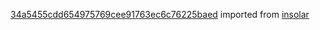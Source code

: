 [34a5455cdd654975769cee91763ec6c76225baed](https://github.com/insolar/insolar/commit/34a5455cdd654975769cee91763ec6c76225baed) imported from [insolar](https://github.com/insolar/insolar)
